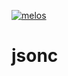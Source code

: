 [![melos](https://img.shields.io/badge/maintained%20with-melos-f700ff.svg?style=flat-square)](https://github.com/invertase/melos)

# jsonc

